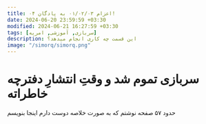 ```yaml
---
title: اعزام ۰۱/۰۲/۰۳ به پادگان ۰۴!
date: 2024-06-20 23:59:59 +03:30
modified: 2024-06-21 16:27:59 +03:30
tags: [سربازی, آموزشی, امریه]
description: این قسمت چه کاری انجام میدهد؟
image: "/simorq/simorq.png"
---
```


# سربازی تموم شد و وقتِ انتشارِ دفترچه خاطراته

حدود ۵۷ صفحه نوشتم که به صورت خلاصه دوست دارم اینجا بنویسم



